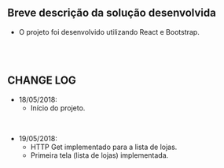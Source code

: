 ## Breve descrição da solução desenvolvida
* O projeto foi desenvolvido utilizando React e Bootstrap.

<br><br>

## CHANGE LOG

* 18/05/2018:
  * Início do projeto.

<br>

* 19/05/2018:
  * HTTP Get implementado para a lista de lojas.
  * Primeira tela (lista de lojas) implementada.

<br>